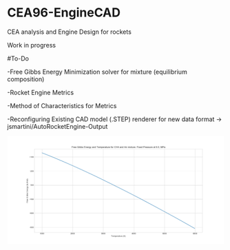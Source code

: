 # CEA96-EngineCAD
CEA analysis and Engine Design for rockets


Work in progress

#To-Do

-Free Gibbs Energy Minimization solver for mixture (equilibrium composition)

-Rocket Engine Metrics

-Method of Characteristics for Metrics

-Reconfiguring Existing CAD model (.STEP) renderer for new data format -> jsmartini/AutoRocketEngine-Output

![alt text](https://github.com/jsmartini/CEA96-EngineCAD/blob/master/CH4.Air.6MPA.png?raw=true)

